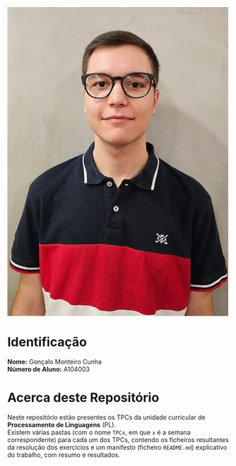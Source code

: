 ![Foto](photo.jpg?version=2)

# Identificação

**Nome:** Gonçalo Monteiro Cunha  
**Número de Aluno:** A104003  

# Acerca deste Repositório

Neste repositório estão presentes os TPCs da unidade curricular de **Processamento de Linguagens** (PL).  
Existem várias pastas (com o nome `TPCx`, em que `x` é a semana correspondente) para cada um dos TPCs, contendo os ficheiros resultantes da resolução dos exercícios e um manifesto (ficheiro `README.md`) explicativo do trabalho, com resumo e resultados.
